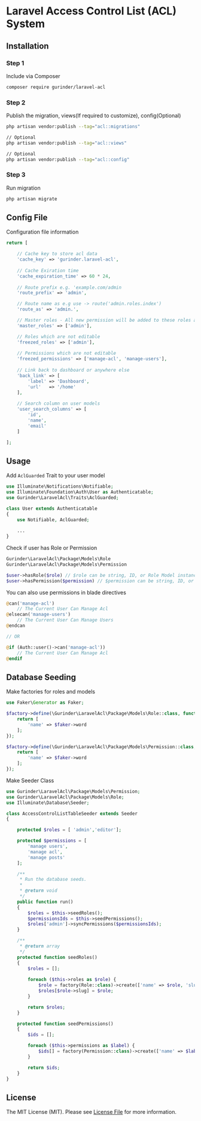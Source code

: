 # Laravel Access Control List (ACL) System

## Installation
### Step 1 
Include via Composer

```bash
composer require gurinder/laravel-acl
```
### Step 2
Publish the migration, views(If required to customize), config(Optional)
``` bash
php artisan vendor:publish --tag="acl::migrations"

// Optional
php artisan vendor:publish --tag="acl::views"

// Optional
php artisan vendor:publish --tag="acl::config"
```
### Step 3
Run migration
```bash
php artisan migrate
```
## Config File
Configuration file information

```php
return [

    // Cache key to store acl data
    'cache_key' => 'gurinder.laravel-acl',
    
    // Cache Exiration time
    'cache_expiration_time' => 60 * 24,
    
    // Route prefix e.g. 'example.com/admin
    'route_prefix' => 'admin',

    // Route name as e.g use -> route('admin.roles.index')
    'route_as' => 'admin.',

    // Master roles - All new permission will be added to these roles automatically.
    'master_roles' => ['admin'],

    // Roles which are not editable
    'freezed_roles' => ['admin'],
    
    // Permissions which are not editable
    'freezed_permissions' => ['manage-acl', 'manage-users'],
    
    // Link back to dashboard or anywhere else
    'back_link' => [
        'label' => 'Dashboard',
        'url'   => '/home'
    ],
    
    // Search column on user models
    'user_search_columns' => [
        'id',
        'name',
        'email'
    ]

];
```

## Usage
Add `AclGuarded` Trait to your user model
```php
use Illuminate\Notifications\Notifiable;
use Illuminate\Foundation\Auth\User as Authenticatable;
use Gurinder\LaravelAcl\Traits\AclGuarded;

class User extends Authenticatable
{
    use Notifiable, AclGuarded;
    
    ...
}
```

Check if user has Role or Permission
```php
Gurinder\LaravelAcl\Package\Models\Role
Gurinder\LaravelAcl\Package\Models\Permission

$user->hasRole($role) // $role can be string, ID, or Role Model instance
$user->hasPermission($permission) // $permission can be string, ID, or Permission Model instance
```

You can also use permissions in blade directives
```php
@can('manage-acl')
    // The Current User Can Manage Acl
@elsecan('manage-users')
    // The Current User Can Manage Users
@endcan

// OR

@if (Auth::user()->can('manage-acl'))
    // The Current User Can Manage Acl
@endif

```

## Database Seeding
Make factories for roles and models
```php
use Faker\Generator as Faker;

$factory->define(\Gurinder\LaravelAcl\Package\Models\Role::class, function (Faker $faker) {
    return [
        'name' => $faker->word
    ];
});

$factory->define(\Gurinder\LaravelAcl\Package\Models\Permission::class, function (Faker $faker) {
    return [
        'name' => $faker->word
    ];
});
```
Make Seeder Class

```php
use Gurinder\LaravelAcl\Package\Models\Permission;
use Gurinder\LaravelAcl\Package\Models\Role;
use Illuminate\Database\Seeder;

class AccessControlListTableSeeder extends Seeder
{

    protected $roles = [ 'admin','editor'];

    protected $permissions = [
        'manage users',
        'manage acl',
        'manage posts'
    ];

    /**
     * Run the database seeds.
     *
     * @return void
     */
    public function run()
    {
        $roles = $this->seedRoles();
        $permissionsIds = $this->seedPermissions();
        $roles['admin']->syncPermissions($permissionsIds);
    }

    /**
     * @return array
     */
    protected function seedRoles()
    {
        $roles = [];
        
        foreach ($this->roles as $role) {
            $role = factory(Role::class)->create(['name' => $role, 'slug' => str_slug($role)]);
            $roles[$role->slug] = $role;
        }

        return $roles;
    }

    protected function seedPermissions()
    {
        $ids = [];

        foreach ($this->permissions as $label) {
            $ids[] = factory(Permission::class)->create(['name' => $label, 'slug' => str_slug($label)])->id;
        }

        return $ids;
    }
}
```

## License

The MIT License (MIT). Please see [License File](LICENSE.md) for more information.